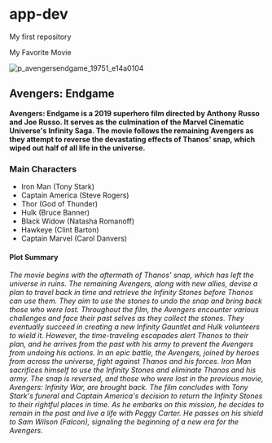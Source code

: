 # app-dev
My first repository

My Favorite Movie

![p_avengersendgame_19751_e14a0104](https://github.com/MGod13/app-dev/assets/134776186/f008ced5-a5a1-4a3a-8942-89e977aa1db5)

## Avengers: Endgame
**Avengers: Endgame is a 2019 superhero film directed by Anthony Russo and Joe Russo. It serves as the culmination of the Marvel Cinematic Universe's Infinity Saga. The movie follows the remaining Avengers as they attempt to reverse the devastating effects of Thanos' snap, which wiped out half of all life in the universe.**

### Main Characters
- Iron Man (Tony Stark)
- Captain America (Steve Rogers)
- Thor (God of Thunder)
- Hulk (Bruce Banner)
- Black Widow (Natasha Romanoff)
- Hawkeye (Clint Barton)
- Captain Marvel (Carol Danvers)

#### Plot Summary
*The movie begins with the aftermath of Thanos' snap, which has left the universe in ruins. The remaining Avengers, along with new allies, devise a plan to travel back in time and retrieve the Infinity Stones before Thanos can use them. They aim to use the stones to undo the snap and bring back those who were lost. Throughout the film, the Avengers encounter various challenges and face their past selves as they collect the stones. They eventually succeed in creating a new Infinity Gauntlet and Hulk volunteers to wield it. However, the time-traveling escapades alert Thanos to their plan, and he arrives from the past with his army to prevent the Avengers from undoing his actions. In an epic battle, the Avengers, joined by heroes from across the universe, fight against Thanos and his forces. Iron Man sacrifices himself to use the Infinity Stones and eliminate Thanos and his army. The snap is reversed, and those who were lost in the previous movie, Avengers: Infinity War, are brought back. The film concludes with Tony Stark's funeral and Captain America's decision to return the Infinity Stones to their rightful places in time. As he embarks on this mission, he decides to remain in the past and live a life with Peggy Carter. He passes on his shield to Sam Wilson (Falcon), signaling the beginning of a new era for the Avengers.*
